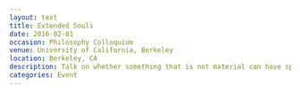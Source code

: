 ```yaml
---
layout: text
title: Extended Souls
date: 2016-02-01
occasion: Philosophy Colloquium
venue: University of California, Berkeley
location: Berkeley, CA
description: Talk on whether something that is not material can have spatial extension. Covering views of Thomas Hobbes (1588-1679), René Descartes (1596-1650), Henry More (1614-1687).
categories: Event
---
```





